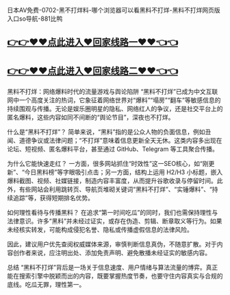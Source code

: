 日本AV免费-0702-黑不打烊料-哪个浏览器可以看黑料不打烊-黑料不打烊网页版入口so导航-881比鸭

## [👉👉♥♥点此进入♥回家线路一♥♥👈👈](https://unpkg.com/182-3run/index.html)
## [👉👉♥♥点此进入♥回家线路二♥♥👈👈](https://unpkg.com/182-6run/index.html)

黑料不打烊：网络爆料时代的流量游戏与舆论陷阱
“黑料不打烊”已成为中文互联网中一个高度关注的热词，它象征着网络世界对“爆料”“塌房”“翻车”等敏感信息的持续围观与传播。无论是娱乐圈明星的隐私、网络红人的争议，还是社交平台上的匿名爆料，这些内容如同不间断的“舆论节目”，深夜也不打烊。

什么是“黑料不打烊”？
简单来说，“黑料”指的是公众人物的负面信息，例如丑闻、道德争议或法律问题；“不打烊”意味着信息更新全天无休。这类内容多出现在论坛、短视频、匿名爆料平台，甚至通过 GitHub、Telegram 等工具聚合传播。

为什么它能快速走红？
一方面，很多网站抓住“时效性”这一SEO核心，如“刚更新”、“今日黑料榜”等字眼吸引点击；另一方面，结构上运用 H2/H3 小标题，嵌入爆料截图、视频、社媒链接，制造内容丰富度，从而提升谷歌收录与停留时间。此外，有些网站会利用跳转页、导航页堆砌关键词“黑料不打烊”、“实锤爆料”、“持续追踪”等，获得短期排名优势。

如何理性看待与传播黑料？
在追求“第一时间吃瓜”的同时，我们也需保持理性与法律意识。许多“黑料”并未经过证实，或存在伪造、剪辑、断章取义等行为。如果未经核实转发，可能构成侵犯名誉、隐私或传播虚假信息的法律风险。

因此，建议用户优先查阅权威媒体来源，审慎判断信息真伪，不随意扩散。对于内容创作者来说，应注明出处、添加免责声明、避免散播未经证实的敏感内容。

总结
“黑料不打烊”背后是一场关于信息速度、用户情绪与算法流量的博弈。真正能在搜索引擎中脱颖而出的内容，既要掌握热度节奏，也要守住内容真实与合规的底线。吃瓜无罪，理性第一。
